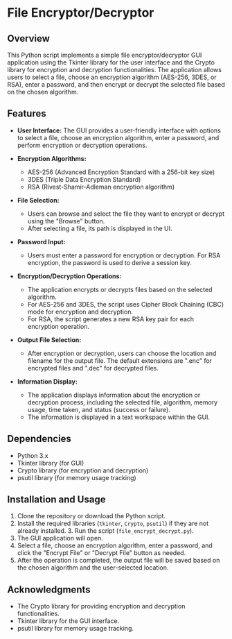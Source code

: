 # File Encryptor/Decryptor

## Overview

This Python script implements a simple file encryptor/decryptor GUI application using the Tkinter library for the user interface and the Crypto library for encryption and decryption functionalities. The application allows users to select a file, choose an encryption algorithm (AES-256, 3DES, or RSA), enter a password, and then encrypt or decrypt the selected file based on the chosen algorithm.

## Features

- **User Interface:** The GUI provides a user-friendly interface with options to select a file, choose an encryption algorithm, enter a password, and perform encryption or decryption operations.
  
- **Encryption Algorithms:**
  - AES-256 (Advanced Encryption Standard with a 256-bit key size)
  - 3DES (Triple Data Encryption Standard)
  - RSA (Rivest-Shamir-Adleman encryption algorithm)

- **File Selection:**
  - Users can browse and select the file they want to encrypt or decrypt using the "Browse" button.
  - After selecting a file, its path is displayed in the UI.

- **Password Input:**
  - Users must enter a password for encryption or decryption. For RSA encryption, the password is used to derive a session key.

- **Encryption/Decryption Operations:**
  - The application encrypts or decrypts files based on the selected algorithm.
  - For AES-256 and 3DES, the script uses Cipher Block Chaining (CBC) mode for encryption and decryption.
  - For RSA, the script generates a new RSA key pair for each encryption operation.

- **Output File Selection:**
  - After encryption or decryption, users can choose the location and filename for the output file. The default extensions are ".enc" for encrypted files and ".dec" for decrypted files.

- **Information Display:**
  - The application displays information about the encryption or decryption process, including the selected file, algorithm, memory usage, time taken, and status (success or failure).
  - The information is displayed in a text workspace within the GUI.

## Dependencies

- Python 3.x
- Tkinter library (for GUI)
- Crypto library (for encryption and decryption)
- psutil library (for memory usage tracking)

## Installation and Usage

1. Clone the repository or download the Python script.
2. Install the required libraries (`tkinter`, `Crypto`, `psutil`) if they are not already installed.
   3. Run the script (`file_encrypt_decrypt.py`).
4. The GUI application will open.
5. Select a file, choose an encryption algorithm, enter a password, and click the "Encrypt File" or "Decrypt File" button as needed.
6. After the operation is completed, the output file will be saved based on the chosen algorithm and the user-selected location.

## Acknowledgments

- The Crypto library for providing encryption and decryption functionalities.
- Tkinter library for the GUI interface.
- psutil library for memory usage tracking.



